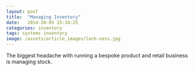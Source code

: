```yaml
---
layout: post
title:  "Managing Inventory"
date:   2014-10-05 15:34:25
categories: inventory
tags: systems inventory
image: /assets/article_images/loch-ness.jpg
---
```

The biggest headache with running a bespoke product and retail business is managing stock. 